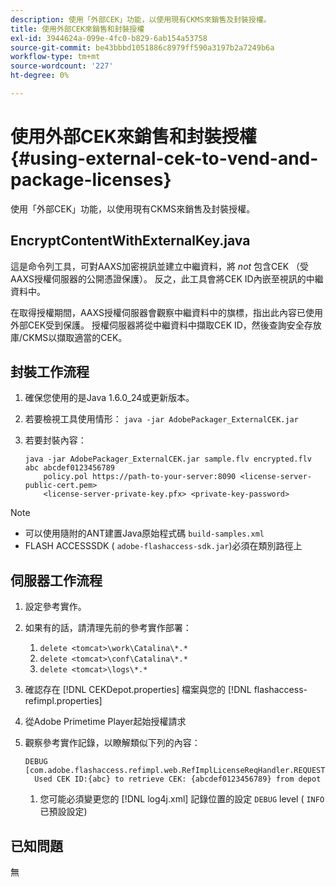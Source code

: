 ```yaml
---
description: 使用「外部CEK」功能，以使用現有CKMS來銷售及封裝授權。
title: 使用外部CEK來銷售和封裝授權
exl-id: 3944624a-099e-4fc0-b829-6ab154a53758
source-git-commit: be43bbbd1051886c8979ff590a3197b2a7249b6a
workflow-type: tm+mt
source-wordcount: '227'
ht-degree: 0%

---
```


# 使用外部CEK來銷售和封裝授權{#using-external-cek-to-vend-and-package-licenses}

使用「外部CEK」功能，以使用現有CKMS來銷售及封裝授權。

## EncryptContentWithExternalKey.java

這是命令列工具，可對AAXS加密視訊並建立中繼資料，將 *not* 包含CEK （受AAXS授權伺服器的公開憑證保護）。 反之，此工具會將CEK ID內嵌至視訊的中繼資料中。

在取得授權期間，AAXS授權伺服器會觀察中繼資料中的旗標，指出此內容已使用外部CEK受到保護。 授權伺服器將從中繼資料中擷取CEK ID，然後查詢安全存放庫/CKMS以擷取適當的CEK。

## 封裝工作流程

1. 確保您使用的是Java 1.6.0_24或更新版本。
1. 若要檢視工具使用情形： `java -jar AdobePackager_ExternalCEK.jar`
1. 若要封裝內容：

   ```
   java -jar AdobePackager_ExternalCEK.jar sample.flv encrypted.flv abc abcdef0123456789 
       policy.pol https://path-to-your-server:8090 <license-server-public-cert.pem> 
       <license-server-private-key.pfx> <private-key-password>
   ```

>[!NOTE]
>
>* 可以使用隨附的ANT建置Java原始程式碼 `build-samples.xml`
>* FLASH ACCESSSDK ( `adobe-flashaccess-sdk.jar`)必須在類別路徑上
>


## 伺服器工作流程

1. 設定參考實作。
1. 如果有的話，請清理先前的參考實作部署：

   1. `delete <tomcat>\work\Catalina\*.*`
   1. `delete <tomcat>\conf\Catalina\*.*`
   1. `delete <tomcat>\logs\*.*`

1. 確認存在 [!DNL CEKDepot.properties] 檔案與您的 [!DNL flashaccess-refimpl.properties]

1. 從Adobe Primetime Player起始授權請求
1. 觀察參考實作記錄，以瞭解類似下列的內容：

   ```
   DEBUG [com.adobe.flashaccess.refimpl.web.RefImplLicenseReqHandler.REQUESTS] 
     Used CEK ID:{abc} to retrieve CEK: {abcdef0123456789} from depot
   ```

   1. 您可能必須變更您的 [!DNL log4j.xml] 記錄位置的設定 `DEBUG` level ( `INFO` 已預設設定)

## 已知問題

無
